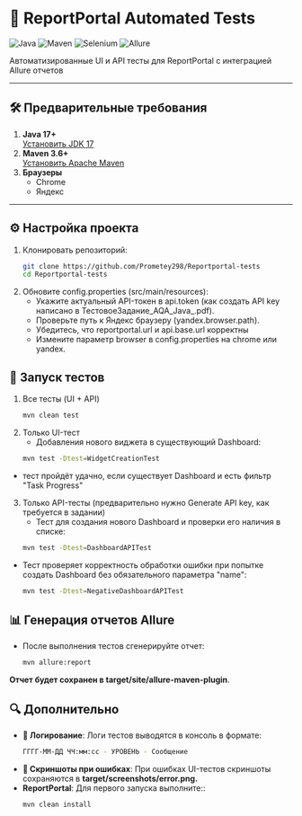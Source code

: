 # 🚀 ReportPortal Automated Tests

![Java](https://img.shields.io/badge/Java-17%2B-blue)
![Maven](https://img.shields.io/badge/Maven-3.6%2B-orange)
![Selenium](https://img.shields.io/badge/Selenium-4.31-green)
![Allure](https://img.shields.io/badge/Allure-2.27-red)

Автоматизированные UI и API тесты для ReportPortal с интеграцией Allure отчетов

---

## 🛠️ Предварительные требования

1. **Java 17+**  
   [Установить JDK 17](https://learn.microsoft.com/en-us/java/openjdk/download#openjdk-17)
2. **Maven 3.6+**  
   [Установить Apache Maven](https://maven.apache.org/)
3. **Браузеры**
    - Chrome 
    - Яндекс

---

## ⚙️ Настройка проекта

1. Клонировать репозиторий:
   ```bash
   git clone https://github.com/Prometey298/Reportportal-tests
   cd Reportportal-tests

2. Обновите config.properties (src/main/resources):
   - Укажите актуальный API-токен в api.token (как создать API key написано в ТестовоеЗадание_AQA_Java_.pdf).
   - Проверьте путь к Яндекс браузеру (yandex.browser.path). 
   - Убедитесь, что reportportal.url и api.base.url корректны
   - Измените параметр browser в config.properties на chrome или yandex.

## 🚦 Запуск тестов
1. Все тесты (UI + API)
    ```bash
    mvn clean test
2. Только UI-тест
   - Добавления нового виджета в существующий Dashboard:   
    ```bash
    mvn test -Dtest=WidgetCreationTest
  - тест пройдёт удачно, если существует Dashboard и есть фильтр "Task Progress"
3. Только API-тесты (предварительно нужно Generate API key, как требуется в задании)
    - Тест для создания нового Dashboard и проверки его наличия в списке:
    ```bash
    mvn test -Dtest=DashboardAPITest
  - Тест проверяет корректность обработки ошибки при попытке создать Dashboard без обязательного параметра "name":
    ```bash
    mvn test -Dtest=NegativeDashboardAPITest
## 📊 Генерация отчетов Allure
- После выполнения тестов сгенерируйте отчет:
    ```bash
    mvn allure:report
**Отчет будет сохранен в target/site/allure-maven-plugin**.

## 🔍 Дополнительно
- **📝 Логирование**: Логи тестов выводятся в консоль в формате:
    ```bash
    ГГГГ-ММ-ДД ЧЧ:мм:сс - УРОВЕНЬ - Сообщение
- **📸 Скриншоты при ошибках**: При ошибках UI-тестов скриншоты сохраняются в **target/screenshots/error.png.**
- **ReportPortal**: Для первого запуска выполните::
    ```bash
    mvn clean install
